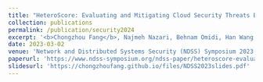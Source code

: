 ```yaml
---
title: "HeteroScore: Evaluating and Mitigating Cloud Security Threats Brought by Heterogeneity"
collection: publications
permalink: /publication/security2024
excerpt: '<b>Chongzhou Fang</b>, Najmeh Nazari, Behnam Omidi, Han Wang, Aditya Puri, Manish Arora, Setareh Rafatirad, Houman Homayoun and Khaled N. Khasawneh'
date: 2023-03-02
venue: 'Network and Distributed Systems Security (NDSS) Symposium 2023 (Accpetance rate: 16.2%)'
paperurl: 'https://www.ndss-symposium.org/ndss-paper/heteroscore-evaluating-and-mitigating-cloud-security-threats-brought-by-heterogeneity/'
slidesurl: 'https://chongzhoufang.github.io/files/NDSS2023slides.pdf'
---
```

